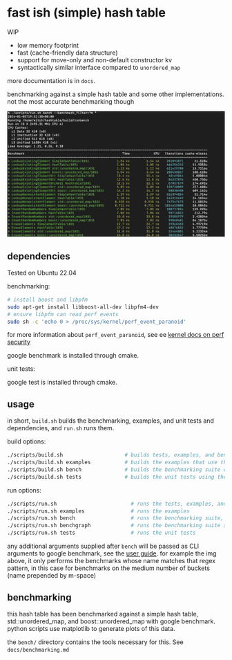 fast ish (simple) hash table
===

WIP

* low memory footprint 
* fast (cache-friendly data structure)
* support for move-only and non-default constructor kv
* syntactically similar interface compared to `unordered_map`

more documentation is in `docs`.

benchmarking against a simple hash table and some other implementations. not the most accurate benchmarking though

![](img/example.png)


dependencies
---

Tested on Ubuntu 22.04

benchmarking:

```sh
# install boost and libpfm
sudo apt-get install libboost-all-dev libpfm4-dev
# ensure libpfm can read perf events
sudo sh -c 'echo 0 > /proc/sys/kernel/perf_event_paranoid'
```

for more information about `perf_event_paranoid`, see ee [kernel docs on perf security](https://www.kernel.org/doc/html/latest/admin-guide/perf-security.html)

google benchmark is installed through cmake.

unit tests:

google test is installed through cmake.


usage
---

in short, `build.sh` builds the benchmarking, examples, and unit tests and dependencies, and `run.sh` runs them.

build options:

```sh
./scripts/build.sh                    # builds tests, examples, and benchmarking (everything)
./scripts/build.sh examples           # builds the examples that use the hash table library
./scripts/build.sh bench              # builds the benchmarking suite which uses the hash table library, a simple version, and other deps. uses googlebenchmark
./scripts/build.sh tests              # builds the unit tests using the hash table library. uses googletest
```

run options:


```sh
./scripts/run.sh                        # runs the tests, examples, and bench in that order
./scripts/run.sh examples               # runs the examples
./scripts/run.sh bench                  # runs the benchmarking suite, with additional arguments passed to google benchmark
./scripts/run.sh benchgraph             # runs the benchmarking suite and produces graphs of the results, using python and matplotlib
./scripts/run.sh tests                  # runs the unit tests
```

any additional arguments supplied after `bench` will be passed as CLI arguments to google benchmark, see the [user guide](https://github.com/google/benchmark/blob/main/docs/user_guide.md). for example the img above, it only performs the benchmarks whose name matches that regex pattern, in this case for benchmarks on the medium number of buckets (name prepended by m-space)




benchmarking
---
 
this hash table has been benchmarked against a simple hash table, std::unordered_map, and boost::unordered_map with google benchmark. python scripts use matplotlib to generate plots of this data.

the `bench/` directory contains the tools necessary for this. See `docs/benchmarking.md`
